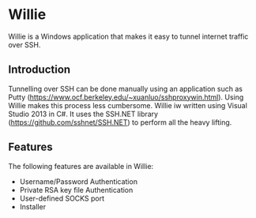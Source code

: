 # Willie
Willie is a Windows application that makes it easy to tunnel internet traffic over SSH. 

## Introduction
Tunnelling over SSH can be done manually using an  application such as Putty (https://www.ocf.berkeley.edu/~xuanluo/sshproxywin.html). Using Willie makes this process less cumbersome. Willie iw written using Visual Studio 2013 in C#. It uses the SSH.NET library (https://github.com/sshnet/SSH.NET) to perform all the heavy lifting. 

## Features
The following features are available in Willie:
* Username/Password Authentication
* Private RSA key file Authentication
* User-defined SOCKS port
* Installer
